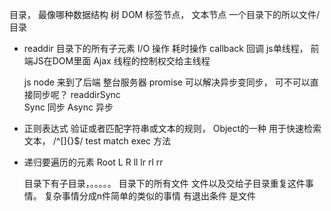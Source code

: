目录， 最像哪种数据结构  树
DOM 标签节点，  文本节点
一个目录下的所以文件/目录

- readdir   目录下的所有子元素
  I/O 操作   耗时操作  callback 回调
  js单线程，  前端JS在DOM里面  Ajax
  线程的控制权交给主线程

  js node 来到了后端  整台服务器
  promise 可以解决异步变同步，  可不可以直接同步呢？
  readdirSync  
  Sync  同步   Async 异步

- 正则表达式
验证或者匹配字符串或文本的规则，  Object的一种
用于快速检索文本，  /^[]{}$/
test match exec 方法

- 递归要遍历的元素
       Root
    L        R
  ll lr    rl rr

  目录下有子目录，。。。。。
  目录下的所有文件
      文件以及交给子目录重复这件事情。
  复杂事情分成n件简单的类似的事情
  有退出条件  是文件